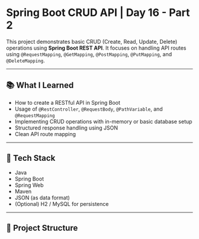 # Spring Boot CRUD API | Day 16 - Part 2

This project demonstrates basic CRUD (Create, Read, Update, Delete) operations using **Spring Boot REST API**. It focuses on handling API routes using `@RequestMapping`, `@GetMapping`, `@PostMapping`, `@PutMapping`, and `@DeleteMapping`.

---

## 📚 What I Learned

- How to create a RESTful API in Spring Boot
- Usage of `@RestController`, `@RequestBody`, `@PathVariable`, and `@RequestMapping`
- Implementing CRUD operations with in-memory or basic database setup
- Structured response handling using JSON
- Clean API route mapping

---

## 🔧 Tech Stack

- Java
- Spring Boot
- Spring Web
- Maven
- JSON (as data format)
- (Optional) H2 / MySQL for persistence

---

## 📂 Project Structure


